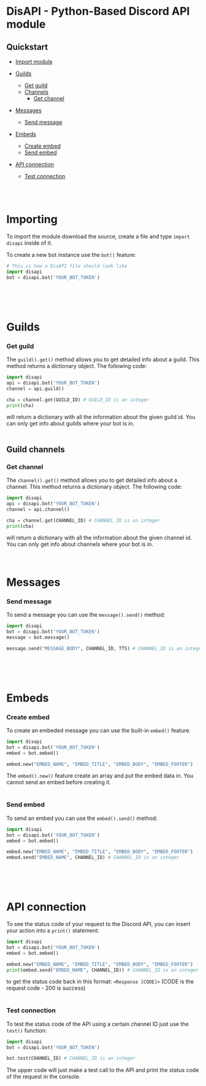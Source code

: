 # DisAPI - Python-Based Discord API module

## Quickstart

  - [Import module](#importing)
- [Guilds](#guilds)
  - [Get guild](#get-guild)
  - [Channels](#channels)
    - [Get channel](#get-channel)

- [Messages](#messages)
  - [Send message](#send-message)

- [Embeds](#embeds)
  - [Create embed](#create-embed)
  - [Send embed](#send-embed)

- [API connection](#api-connection)
  - [Test connection](#test-connection)
     
<br><br>

# Importing

To import the module download the source, create a file and type `import disapi` inside of it.

To create a new bot instance use the `bot()` feature:
```py
# This is how a DisAPI file should look like
import disapi
bot = disapi.bot('YOUR_BOT_TOKEN')
```

<br><br><br>

# Guilds
### Get guild
The `guild().get()` method allows you to get detailed info about a guild. This method returns a dictionary object. The following code:
```py
import disapi
api = disapi.bot('YOUR_BOT_TOKEN')
channel = api.guild()

cha = channel.get(GUILD_ID) # GUILD_ID is an integer
print(cha)
```
will return a dictionary with all the information about the given guild id.
You can only get info about guilds where your bot is in.
<br><br>

## Guild channels
### Get channel
The `channel().get()` method allows you to get detailed info about a channel. This method returns a dictionary object. The following code:
```py
import disapi
api = disapi.bot('YOUR_BOT_TOKEN')
channel = api.channel()

cha = channel.get(CHANNEL_ID) # CHANNEL_ID is an integer
print(cha)
```
will return a dictionary with all the information about the given channel id.
You can only get info about channels where your bot is in.
<br><br><br>


# Messages
### Send message
To send a message you can use the `message().send()` method:
```py
import disapi
bot = disapi.bot('YOUR_BOT_TOKEN')
message = bot.message()

message.send("MESSAGE_BODY", CHANNEL_ID, TTS) # CHANNEL_ID is an integer and TTS is an optional boolean
```


<br><br><br>

# Embeds

### Create embed

To create an embeded message you can use the built-in `embed()` feature.

```py
import disapi
bot = disapi.bot('YOUR_BOT_TOKEN')
embed = bot.embed()

embed.new("EMBED_NAME", "EMBED_TITLE", "EMBED_BODY", "EMBED_FOOTER")
```

The `embed().new()` feature create an array and put the embed data in. You cannot send an embed before creating it.
<br><br>

### Send embed
To send an embed you can use the `embed().send()`  method:
```py
import disapi
bot = disapi.bot('YOUR_BOT_TOKEN')
embed = bot.embed()

embed.new("EMBED_NAME", "EMBED_TITLE", "EMBED_BODY", "EMBED_FOOTER")
embed.send("EMBED_NAME", CHANNEL_ID) # CHANNEL_ID is an integer
```
<br><br><br>

# API connection
To see the status code of your request to the Discord API, you can insert your action into a `print()` statement:

```py
import disapi
bot = disapi.bot('YOUR_BOT_TOKEN')
embed = bot.embed()

embed.new("EMBED_NAME", "EMBED_TITLE", "EMBED_BODY", "EMBED_FOOTER")
print(embed.send("EMBED_NAME", CHANNEL_ID)) # CHANNEL_ID is an integer
```
to get the status code back in this format:
`<Response [CODE]>` (CODE is the request code - 200 is success)
<br><br>

### Test connection
To test the status code of the API using a certain channel ID just use the `test()` function:

```py
import disapi
bot = disapi.bot('YOUR_BOT_TOKEN')

bot.test(CHANNEL_ID) # CHANNEL_ID is an integer
```
The upper code will just make a test call to the API and print the status code of the request in the console.